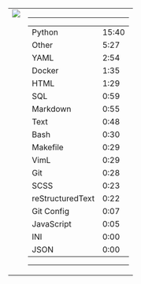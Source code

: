 
<table><tr>
<td valign="top">
  <img src="https://wakatime.com/share/@Aperture/0cd21d5d-ac4f-458d-9c71-d06f479c1297.png" />
</td>

<td valign="top">
  <hr>
  <table>
    <tr><td>Python</td><td>15:40</td></tr><tr><td>Other</td><td>5:27</td></tr><tr><td>YAML</td><td>2:54</td></tr><tr><td>Docker</td><td>1:35</td></tr><tr><td>HTML</td><td>1:29</td></tr><tr><td>SQL</td><td>0:59</td></tr><tr><td>Markdown</td><td>0:55</td></tr><tr><td>Text</td><td>0:48</td></tr><tr><td>Bash</td><td>0:30</td></tr><tr><td>Makefile</td><td>0:29</td></tr><tr><td>VimL</td><td>0:29</td></tr><tr><td>Git</td><td>0:28</td></tr><tr><td>SCSS</td><td>0:23</td></tr><tr><td>reStructuredText</td><td>0:22</td></tr><tr><td>Git Config</td><td>0:07</td></tr><tr><td>JavaScript</td><td>0:05</td></tr><tr><td>INI</td><td>0:00</td></tr><tr><td>JSON</td><td>0:00</td></tr>
  </table>
  <hr>
</td>
</tr></table>

